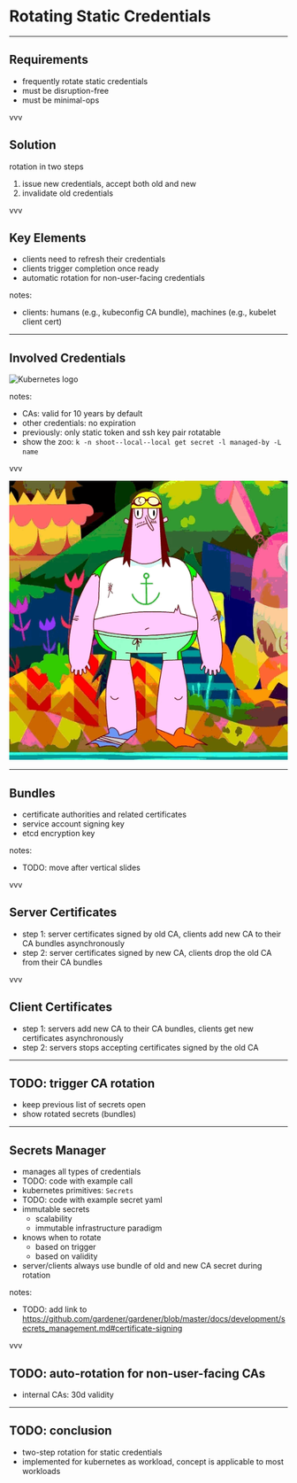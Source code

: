# Rotating Static Credentials

---

## Requirements

- frequently rotate static credentials
- must be disruption-free
- must be minimal-ops

vvv

## Solution

rotation in two steps

1. issue new credentials, accept both old and new
2. invalidate old credentials

vvv

## Key Elements
 
- clients need to refresh their credentials
- clients trigger completion once ready
- automatic rotation for non-user-facing credentials

notes:
- clients: humans (e.g., kubeconfig CA bundle), machines (e.g., kubelet client cert)

---

## Involved Credentials

![Kubernetes logo](../assets/01-shoot-credentials-before.excalidraw.png)
<!-- .element: class="r-stretch" -->

<!--
- certificate authorities and related certificates
- service account signing key
- etcd encryption key
- ssh key pair for worker nodes
- observability credentials
- (static token kubeconfig – if enabled)
-->

notes:
- CAs: valid for 10 years by default
- other credentials: no expiration
- previously: only static token and ssh key pair rotatable
- show the zoo: `k -n shoot--local--local get secret -l managed-by -L name`

vvv

![Rotation](../assets/rotate.gif)

---

## Bundles

- certificate authorities and related certificates
- service account signing key
- etcd encryption key

notes:
- TODO: move after vertical slides

vvv

<!-- https://github.com/gardener/gardener/blob/master/docs/development/secrets_management.md#certificate-signing -->

## Server Certificates

- step 1: server certificates signed by old CA, clients add new CA to their CA bundles asynchronously
- step 2: server certificates signed by new CA, clients drop the old CA from their CA bundles

vvv

## Client Certificates

- step 1: servers add new CA to their CA bundles, clients get new certificates asynchronously
- step 2: servers stops accepting certificates signed by the old CA

---

## TODO: trigger CA rotation

- keep previous list of secrets open
- show rotated secrets (bundles)

---

## Secrets Manager

- manages all types of credentials
- TODO: code with example call
- kubernetes primitives: `Secrets`
- TODO: code with example secret yaml
- immutable secrets
  - scalability
  - immutable infrastructure paradigm
- knows when to rotate
  - based on trigger
  - based on validity
- server/clients always use bundle of old and new CA secret during rotation

notes:
- TODO: add link to https://github.com/gardener/gardener/blob/master/docs/development/secrets_management.md#certificate-signing

vvv

## TODO: auto-rotation for non-user-facing CAs

- internal CAs: 30d validity

---

## TODO: conclusion

- two-step rotation for static credentials
- implemented for kubernetes as workload, concept is applicable to most workloads
